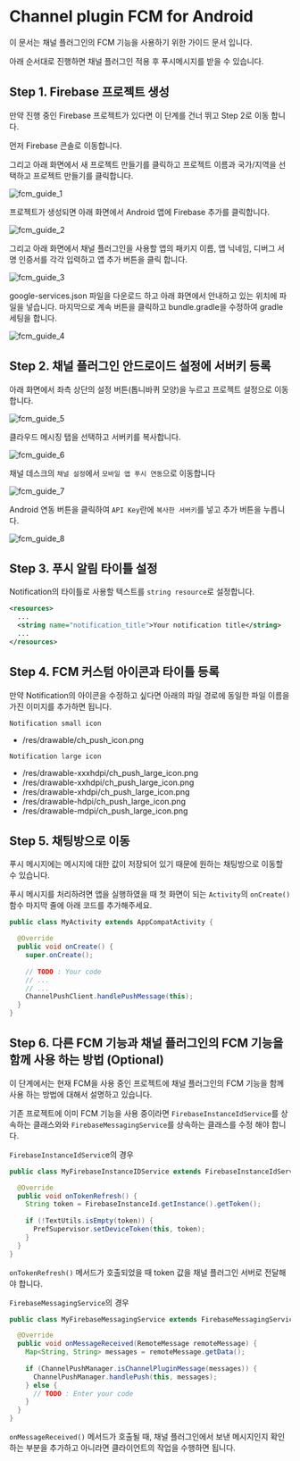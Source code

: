 # Channel plugin FCM for Android
이 문서는 채널 플러그인의 FCM 기능을 사용하기 위한 가이드 문서 입니다.

아래 순서대로 진행하면 채널 플러그인 적용 후 푸시메시지를 받을 수 있습니다.

## Step 1. Firebase 프로젝트 생성
만약 진행 중인 Firebase 프로젝트가 있다면 이 단계를 건너 뛰고 Step 2로 이동 합니다.

먼저 Firebase 콘솔로 이동합니다.

그리고 아래 화면에서 새 프로젝트 만들기를 클릭하고 프로젝트 이름과 국가/지역을 선택하고 프로젝트 만들기를 클릭합니다.

![fcm_guide_1](../images/ja/fcm_guide_1.png)

프로젝트가 생성되면 아래 화면에서 Android 앱에 Firebase 추가를 클릭합니다.

![fcm_guide_2](../images/ja/fcm_guide_2.png)

그리고 아래 화면에서 채널 플러그인을 사용할 앱의 패키지 이름, 앱 닉네임, 디버그 서명 인증서를 각각 입력하고 앱 추가 버튼을 클릭 합니다.

![fcm_guide_3](../images/ja/fcm_guide_3.png)

google-services.json 파일을 다운로드 하고 아래 화면에서 안내하고 있는 위치에 파일을 넣습니다. 마지막으로 계속 버튼을 클릭하고 bundle.gradle을 수정하여 gradle 세팅을 합니다.

![fcm_guide_4](../images/ja/fcm_guide_4.png)


## Step 2. 채널 플러그인 안드로이드 설정에 서버키 등록
아래 화면에서 좌측 상단의 설정 버튼(톱니바퀴 모양)을 누르고 프로젝트 설정으로 이동합니다.

![fcm_guide_5](../images/ja/fcm_guide_5.png)

클라우드 메시징 탭을 선택하고 서버키를 복사합니다.

![fcm_guide_6](../images/ja/fcm_guide_6.png)

채널 데스크의 `채널 설정`에서 `모바일 앱 푸시 연동`으로 이동합니다

![fcm_guide_7](../images/ja/fcm_guide_7.png)

Android 연동 버튼을 클릭하여 `API Key`란에 `복사한 서버키`를 넣고 추가 버튼을 누릅니다.

![fcm_guide_8](../images/ja/fcm_guide_8.png)


## Step 3. 푸시 알림 타이틀 설정
Notification의 타이틀로 사용할 텍스트를 `string resource`로 설정합니다.
```xml
<resources>
  ...
  <string name="notification_title">Your notification title</string>
  ...
</resources>
```


## Step 4. FCM 커스텀 아이콘과 타이틀 등록
만약 Notification의 아이콘을 수정하고 싶다면 아래의 파일 경로에 동일한 파일 이름을 가진 이미지를 추가하면 됩니다.

`Notification small icon`
- /res/drawable/ch_push_icon.png

`Notification large icon`
- /res/drawable-xxxhdpi/ch_push_large_icon.png
- /res/drawable-xxhdpi/ch_push_large_icon.png
- /res/drawable-xhdpi/ch_push_large_icon.png
- /res/drawable-hdpi/ch_push_large_icon.png
- /res/drawable-mdpi/ch_push_large_icon.png


## Step 5. 채팅방으로 이동
푸시 메시지에는 메시지에 대한 값이 저장되어 있기 때문에 원하는 채팅방으로 이동할 수 있습니다.

푸시 메시지를 처리하려면 앱을 실행하였을 때 첫 화면이 되는 `Activity`의 `onCreate()` 함수 마지막 줄에  아래 코드를 추가해주세요.
```java
public class MyActivity extends AppCompatActivity {

  @Override
  public void onCreate() {
    super.onCreate();
    
    // TODO : Your code
    // ...
    // ...
    ChannelPushClient.handlePushMessage(this);
  }
}
```


## Step 6. 다른 FCM 기능과 채널 플러그인의 FCM 기능을 함께 사용 하는 방법 (Optional)
이 단계에서는 현재 FCM을 사용 중인 프로젝트에 채널 플러그인의 FCM 기능을 함께 사용 하는 방법에 대해서 설명하고 있습니다.

기존 프로젝트에 이미 FCM 기능을 사용 중이라면 `FirebaseInstanceIdService`를 상속하는 클래스와와 `FirebaseMessagingService`를 상속하는 클래스를 수정 해야 합니다.

`FirebaseInstanceIdServic`e의 경우
```java
public class MyFirebaseInstanceIDService extends FirebaseInstanceIdService {

  @Override
  public void onTokenRefresh() {
    String token = FirebaseInstanceId.getInstance().getToken();
    
    if (!TextUtils.isEmpty(token)) {
      PrefSupervisor.setDeviceToken(this, token);
    }
  }
}
```
`onTokenRefresh()` 메서드가 호출되었을 때 token 값을 채널 플러그인 서버로 전달해야 합니다.

`FirebaseMessagingService`의 경우
```java
public class MyFirebaseMessagingService extends FirebaseMessagingService {

  @Override
  public void onMessageReceived(RemoteMessage remoteMessage) {
    Map<String, String> messages = remoteMessage.getData();
    
    if (ChannelPushManager.isChannelPluginMessage(messages)) {
      ChannelPushManager.handlePush(this, messages);
    } else {
      // TODO : Enter your code
    }
  }
}
```
`onMessageReceived()` 메서드가 호출될 때, 채널 플러그인에서 보낸 메시지인지 확인하는 부분을 추가하고 아니라면 클라이언트의 작업을 수행하면 됩니다.
